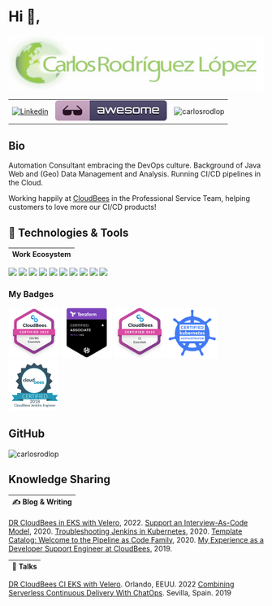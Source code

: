 <!-- https://rahuldkjain.github.io/gh-profile-readme-generator/ -->

# Hi 👋,

<table cellspacing="0" cellpadding="0">
<tbody>
<tr>
<img alt="Carlos" src="img/carlosrodlop.png">
<tr>
</tr>
<td>
<a href="https://www.linkedin.com/in/carlosrodlop/">
    <img alt="Linkedin" src="https://img.shields.io/badge/linkedin-%230077B5.svg?style=for-the-badge&logo=linkedin&logoColor=white">
</a>
</td>
<td>
<a href="https://github.com/carlosrodlop/carlosrodlop/blob/main/AWESOME_POD.md">
    <img alt="Awesome" src="img/awesome_badge.svg">
</a>
</td>
<td>
<img src="https://komarev.com/ghpvc/?username=carlosrodlop&label=Profile%20views&color=0e75b6&style=flat" alt="carlosrodlop" />
</td>
</tr>
</tbody>
</table>

## Bio

Automation Consultant embracing the DevOps culture. Background of Java Web and (Geo) Data Management and Analysis. Running CI/CD pipelines in the Cloud.

Working happily at [CloudBees](https://www.cloudbees.com/) in the Professional Service Team, helping customers to love more our CI/CD products!

## 🔧 Technologies & Tools

| Work Ecosystem |
| -------------- |

![](https://img.shields.io/badge/OS-Linux-informational?style=flat&logo=linux&logoColor=white&color=A0C65C) ![](https://img.shields.io/badge/Shell-Bash-informational?style=flat&logo=gnu-bash&logoColor=white&color=A0C65C) ![](https://img.shields.io/badge/Cloud-AWS-informational?style=flat&logo=amazon-aws&logoColor=white&color=A0C65C)
![](https://img.shields.io/badge/Editor-Visual_Studio-informational?style=flat&logo=visualstudiocode&logoColor=white&color=A0C65C) ![](https://img.shields.io/badge/Code-Java-informational?style=flat&logo=java&logoColor=white&color=A0C65C) ![](https://img.shields.io/badge/Code-Groovy-informational?style=flat&logo=Apache+Groovy&logoColor=white&color=A0C65C)
![](https://img.shields.io/badge/Tools-Jenkins-informational?style=flat&logo=jenkins&logoColor=white&color=A0C65C) ![](https://img.shields.io/badge/Tools-Docker-informational?style=flat&logo=docker&logoColor=white&color=A0C65C) ![](https://img.shields.io/badge/Tools-Kubernetes-informational?style=flat&logo=kubernetes&logoColor=white&color=A0C65C) ![](https://img.shields.io/badge/Tools-Terraform-informational?style=flat&logo=terraform&logoColor=white&color=A0C65C)

### My Badges

<a href="https://certificates.cloudbees.com/9945c321-c644-4272-a5f9-f867c649498b#gs.fmhv2t"><img src="img/badges/cb-cd-essentials.png" alt="cb-cd-essentials" width="100"></a>
<a href="https://www.credly.com/badges/34eac3f4-61d4-43e6-b3c8-1694dcefbc49/linked_in?t=rcc75i"><img src="img/badges/terraform.png" alt="terraform" width="100"></a>
<a href="https://certificates.cloudbees.com/4f8608d3-0e74-4c04-9e5c-3fa2123af47e"><img src="img/badges/cb-ci-essentials.png" alt="cb ci essentials" width="100"></a>
<a href="https://ti-user-certificates.s3.amazonaws.com/e0df7fbf-a057-42af-8a1f-590912be5460/acb39642-b66f-47b3-85e9-ccb344b73cfc-carlos-antonio-rodriguez-lopez-certified-kubernetes-administrator-cka-certificate.pdf"><img src="img/badges/cka.png" alt="cka" width="100"></a>
<a href="https://certificates.cloudbees.com/949c399f-7beb-4872-82f1-fe8c53424ef8"><img src="img/badges/cb-enginner.png" alt="cb enginner" width="100"></a>

## GitHub

<p><img align="center" src="https://github-readme-streak-stats.herokuapp.com/?user=carlosrodlop&" alt="carlosrodlop" /></p>

## Knowledge Sharing

| &#x270d; Blog & Writing |
| ----------------------- |

[DR CloudBees in EKS with Velero](https://www.cloudbees.com/blog/), 2022.
[Support an Interview-As-Code Model](https://stories.jenkins.io/user-story/to-run-technical-simulations-for-developer-engineer-interviews/), 2020.
[Troubleshooting Jenkins in Kubernetes](https://www.cloudbees.com/blog/apm-tools-jenkins-performance), 2020.
[Template Catalog: Welcome to the Pipeline as Code Family](https://www.cloudbees.com/blog/pipeline-as-code), 2020.
[My Experience as a Developer Support Engineer at CloudBees](https://www.cloudbees.com/blog/my-experience-developer-support-engineer-cloudbees), 2019.

| &#128172; Talks |
| --------------- |

[DR CloudBees CI EKS with Velero](https://events.devopsworld.com/widget/cloudbees/devopsworld22/conferenceSessionDetails?tab.day=20220928&search=1040). Orlando, EEUU. 2022
[Combining Serverless Continuous Delivery With ChatOps](https://www.meetup.com/es-ES/SVQJUG/events/263195348/). Sevilla, Spain. 2019
